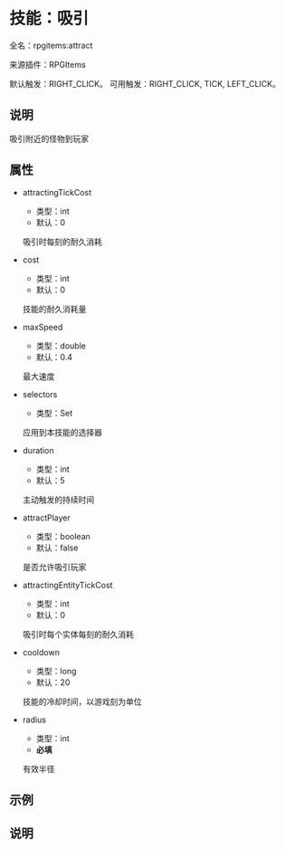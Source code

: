# 技能：吸引

<!-- 本文件是通过游戏内 `/rpgitem gen-wiki` 命令生成的。 -->
<!-- 请只在对应的 "beginCustomXXXX" 与 "endCustomXXXX" 间编辑。  -->
<!-- 如果您想修改技能或其属性的描述， -->
<!-- 请修改 "resources/lang/zh_CN.yml" 中对应的项。 -->

全名：rpgitems:attract

来源插件：RPGItems

默认触发：RIGHT_CLICK。 可用触发：RIGHT_CLICK, TICK, LEFT_CLICK。

<!-- beginCustomHeader -->
<!-- endCustomHeader -->

## 说明

吸引附近的怪物到玩家
<!-- beginCustomDescription -->
<!-- endCustomDescription -->

## 属性

* attractingTickCost

  * 类型：int
  * 默认：0

  吸引时每刻的耐久消耗

* cost

  * 类型：int
  * 默认：0

  技能的耐久消耗量

* maxSpeed

  * 类型：double
  * 默认：0.4

  最大速度

* selectors

  * 类型：Set<String>

  应用到本技能的选择器

* duration

  * 类型：int
  * 默认：5

  主动触发的持续时间

* attractPlayer

  * 类型：boolean
  * 默认：false

  是否允许吸引玩家

* attractingEntityTickCost

  * 类型：int
  * 默认：0

  吸引时每个实体每刻的耐久消耗

* cooldown

  * 类型：long
  * 默认：20

  技能的冷却时间，以游戏刻为单位

* radius

  * 类型：int
  * **必填**

  有效半径


<!-- beginCustomProperties -->
<!-- endCustomProperties -->

## 示例

<!-- beginCustomExample -->
<!-- endCustomExample -->

## 说明

<!-- beginCustomNote -->
<!-- endCustomNote -->